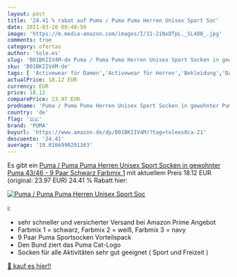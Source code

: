 ```yaml
---
layout: post
title: '24.41 % rabat auf Puma / Puma Puma Herren Unisex Sport Soc'
date: 2021-03-20 09:49:59
image: 'https://m.media-amazon.com/images/I/31-2iNxDTpL._SL400_.jpg'
comments: true
category: ofertas
author: 'tole.es'
slug: 'B01BKIIV4M-de Puma / Puma Puma Herren Unisex Sport Socken in gewohnter...'
sku: 'B01BKIIV4M-de'
tags: [ 'Activewear für Damen','Activewear für Herren','Bekleidung','Damenbekleidung','Herrenbekleidung','Sportsocken für Damen','Sportsocken für Herren','puma', ]
actualPrice: 18.12 EUR
currency: EUR
price: 18.12
comparePrice: 23.97 EUR
prodname: 'Puma / Puma Puma Herren Unisex Sport Socken in gewohnter Puma  43/46 - 9 Paar  Schwarz Farbmix 1'
country: 'de'
flag: '🇩🇪'
brand: 'PUMA'
buyurl: 'https://www.amazon.de/dp/B01BKIIV4M/?tag=tolees0ca-21'
descuento: '24.41'
average: '19.0166990291263'
---
```


Es gibt ein [Puma / Puma Puma Herren Unisex Sport Socken in gewohnter Puma  43/46 - 9 Paar  Schwarz Farbmix 1](https://www.amazon.de/dp/B01BKIIV4M/?tag=tolees0ca-21) mit aktuellem Preis 18.12 EUR (original: 23.97 EUR) 24.41 % Rabatt hier:

[![Puma / Puma Puma Herren Unisex Sport Soc](https://m.media-amazon.com/images/I/31-2iNxDTpL._SL400_.jpg)](https://www.amazon.de/dp/B01BKIIV4M/?tag=tolees0ca-21)

ℹ️:

- sehr schneller und versicherter Versand bei Amazon Prime Angebot
- Farbmix 1 = schwarz, Farbmix 2 = weiß, Farbmix 3 = navy
- 9 Paar Puma Sportsocken Vorteilspack
- Den Bund ziert das Puma Cat-Logo
- Socken für alle Aktivitäten sehr gut geeignet ( Sport und Freizeit )

[🛒 kauf es hier!!](https://www.amazon.de/dp/B01BKIIV4M/?tag=tolees0ca-21)
